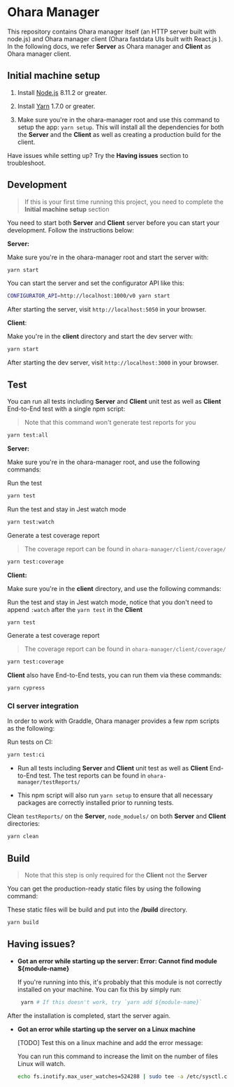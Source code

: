 # Ohara Manager

This repository contains Ohara manager itself (an HTTP server built with node.js) and Ohara manager client (Ohara fastdata UIs built with React.js ). In the following docs, we refer **Server** as Ohara manager and **Client** as Ohara manager client.

## Initial machine setup

1.  Install [Node.js](https://nodejs.org/en/) 8.11.2 or greater.

2.  Install [Yarn](https://yarnpkg.com/lang/en/) 1.7.0 or greater.

3.  Make sure you're in the ohara-manager root and use this command to setup the app: `yarn setup`. This will install all the dependencies for both the **Server** and the **Client** as well as creating a production build for the client.

Have issues while setting up? Try the **Having issues** section to troubleshoot.

## Development

> If this is your first time running this project, you need to complete the **Initial machine setup** section

You need to start both **Server** and **Client** server before you can start your development. Follow the instructions below:

**Server:**

Make sure you're in the ohara-manager root and start the server with:

```sh
yarn start
```

You can start the server and set the configurator API like this:

```sh
CONFIGURATOR_API=http://localhost:1000/v0 yarn start
```

After starting the server, visit `http://localhost:5050` in your browser.

**Client**:

Make you're in the **client** directory and start the dev server with:

```sh
yarn start
```

After starting the dev server, visit `http://localhost:3000` in your browser.

## Test

You can run all tests including **Server** and **Client** unit test as well as **Client** End-to-End test with a single npm script:

> Note that this command won't generate test reports for you

```sh
yarn test:all
```

**Server:**

Make sure you're in the ohara-manager root, and use the following commands:

Run the test

```sh
yarn test
```

Run the test and stay in Jest watch mode

```sh
yarn test:watch
```

Generate a test coverage report

> The coverage report can be found in `ohara-manager/client/coverage/`

```sh
yarn test:coverage
```

**Client:**

Make sure you're in the **client** directory, and use the following commands:

Run the test and stay in Jest watch mode, notice that you don't need to append `:watch` after the `yarn test` in the **Client**

```sh
yarn test
```

Generate a test coverage report

> The coverage report can be found in `ohara-manager/client/coverage/`

```sh
yarn test:coverage
```

**Client** also have End-to-End tests, you can run them via these commands:

```sh
yarn cypress
```

### **CI server integration**

In order to work with Graddle, Ohara manager provides a few npm scripts as the following:

Run tests on CI:

```sh
yarn test:ci
```

- Run all tests including **Server** and **Client** unit test as well as **Client** End-to-End test. The test reports can be found in `ohara-manager/testReports/`

- This npm script will also run `yarn setup` to ensure that all necessary packages are correctly installed prior to running tests.

Clean `testReports/` on the **Server**, `node_moduels/` on both **Server** and **Client** directories:

```sh
yarn clean
```

## Build

> Note that this step is only required for the **Client** not the **Server**

You can get the production-ready static files by using the following command:

These static files will be build and put into the **/build** directory.

```sh
yarn build
```

## Having issues?

- **Got an error while starting up the server: Error: Cannot find module ${module-name}**

  If you're running into this, it's probably that this module is not correctly installed on your machine. You can fix this by simply run:

  ```sh
   yarn # If this doesn't work, try `yarn add ${module-name}`
  ```

After the installation is completed, start the server again.

- **Got an error while starting up the server on a Linux machine**

  [TODO] Test this on a linux machine and add the error message:

  You can run this command to increase the limit on the number of files Linux will watch.

  ```sh
  echo fs.inotify.max_user_watches=524288 | sudo tee -a /etc/sysctl.conf && sudo sysctl -p.
  ```
